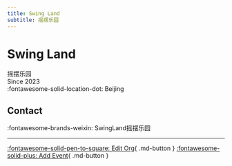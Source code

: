 ```yaml
---
title: Swing Land
subtitle: 摇摆乐园
---
```


# Swing Land

摇摆乐园  
Since 2023  
:fontawesome-solid-location-dot: Beijing  


## Contact

:fontawesome-brands-weixin: SwingLand摇摆乐园  

---

[:fontawesome-solid-pen-to-square: Edit Org](https://github.com/swingdance/orgs/issues/new?assignees=&labels=update+org&projects=&template=03-update_entity.yml&title=Update%20Org%3A%20zh_CN%20%E2%80%A2%20Swing%20Land&region=zh_CN&id=swing-land&name=Swing%20Land){ .md-button } [:fontawesome-solid-plus: Add Event](https://github.com/swingdance/events/issues/new?assignees=&labels=add+event&projects=&template=02-add_entity.yml&title=Add%20Event%3A%20zh_CN%20%E2%80%A2%20%3CName%3E&region=zh_CN&province=Beijing&city=Beijing&org_id=swing-land){ .md-button }
